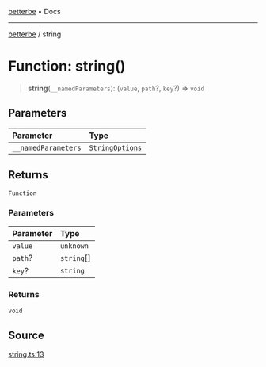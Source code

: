[betterbe](../README.md) • Docs

---

[betterbe](../README.md) / string

# Function: string()

> **string**(`__namedParameters`): (`value`, `path`?, `key`?) => `void`

## Parameters

| Parameter           | Type                                              |
| :------------------ | :------------------------------------------------ |
| `__namedParameters` | [`StringOptions`](../interfaces/StringOptions.md) |

## Returns

`Function`

### Parameters

| Parameter | Type       |
| :-------- | :--------- |
| `value`   | `unknown`  |
| `path`?   | `string`[] |
| `key`?    | `string`   |

### Returns

`void`

## Source

[string.ts:13](https://github.com/ericvera/betterbe/blob/main/src/string.ts#L13)
